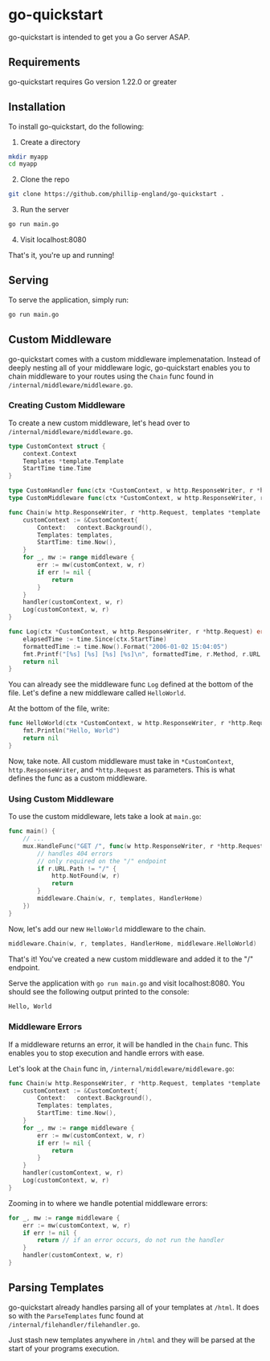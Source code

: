 # go-quickstart

go-quickstart is intended to get you a Go server ASAP.

## Requirements

go-quickstart requires Go version 1.22.0 or greater

## Installation

To install go-quickstart, do the following:

1. Create a directory

```bash
mkdir myapp
cd myapp
```

2. Clone the repo

```bash
git clone https://github.com/phillip-england/go-quickstart .
```

3. Run the server

```bash
go run main.go
```

4. Visit localhost:8080

That's it, you're up and running!

## Serving

To serve the application, simply run:

```bash
go run main.go
```

## Custom Middleware

go-quickstart comes with a custom middleware implemenatation. Instead of deeply nesting all of your middleware logic, go-quickstart enables you to chain middleware to your routes using the `Chain` func found in `/internal/middleware/middleware.go`.

### Creating Custom Middleware

To create a new custom middleware, let's head over to `/internal/middleware/middleware.go`.

```go
type CustomContext struct {
	context.Context
	Templates *template.Template
	StartTime time.Time
}

type CustomHandler func(ctx *CustomContext, w http.ResponseWriter, r *http.Request)
type CustomMiddleware func(ctx *CustomContext, w http.ResponseWriter, r *http.Request) error

func Chain(w http.ResponseWriter, r *http.Request, templates *template.Template, handler CustomHandler, middleware ...CustomMiddleware) {
	customContext := &CustomContext{
		Context:   context.Background(),
		Templates: templates,
		StartTime: time.Now(),
	}
	for _, mw := range middleware {
		err := mw(customContext, w, r)
		if err != nil {
			return
		}
	}
	handler(customContext, w, r)
	Log(customContext, w, r)
}

func Log(ctx *CustomContext, w http.ResponseWriter, r *http.Request) error {
	elapsedTime := time.Since(ctx.StartTime)
	formattedTime := time.Now().Format("2006-01-02 15:04:05")
	fmt.Printf("[%s] [%s] [%s] [%s]\n", formattedTime, r.Method, r.URL.Path, elapsedTime)
	return nil
}
```

You can already see the middleware func `Log` defined at the bottom of the file. Let's define a new middleware called `HelloWorld`.

At the bottom of the file, write:

```go
func HelloWorld(ctx *CustomContext, w http.ResponseWriter, r *http.Request) error {
	fmt.Println("Hello, World")
	return nil
}
```

Now, take note. All custom middleware must take in `*CustomContext`, `http.ResponseWriter`, and `*http.Request` as parameters. This is what defines the func as a custom middleware.

### Using Custom Middleware

To use the custom middleware, lets take a look at `main.go`:

```go
func main() {
    // ...
	mux.HandleFunc("GET /", func(w http.ResponseWriter, r *http.Request) {
        // handles 404 errors
        // only required on the "/" endpoint
        if r.URL.Path != "/" {
			http.NotFound(w, r)
			return
		}
		middleware.Chain(w, r, templates, HandlerHome)
	})
}
```

Now, let's add our new `HelloWorld` middleware to the chain.

```go
middleware.Chain(w, r, templates, HandlerHome, middleware.HelloWorld)
```

That's it! You've created a new custom middleware and added it to the "/" endpoint.

Serve the application with `go run main.go` and visit localhost:8080. You should see the following output printed to the console:

```bash
Hello, World
```

### Middleware Errors

If a middleware returns an error, it will be handled in the `Chain` func. This enables you to stop execution and handle errors with ease.

Let's look at the `Chain` func in, `/internal/middleware/middleware.go`:

```go
func Chain(w http.ResponseWriter, r *http.Request, templates *template.Template, handler CustomHandler, middleware ...CustomMiddleware) {
	customContext := &CustomContext{
		Context:   context.Background(),
		Templates: templates,
		StartTime: time.Now(),
	}
	for _, mw := range middleware {
		err := mw(customContext, w, r)
		if err != nil {
			return
		}
	}
	handler(customContext, w, r)
	Log(customContext, w, r)
}
```

Zooming in to where we handle potential middleware errors:

```go
for _, mw := range middleware {
    err := mw(customContext, w, r)
    if err != nil {
        return // if an error occurs, do not run the handler
    }
    handler(customContext, w, r)
}
```

## Parsing Templates

go-quickstart already handles parsing all of your templates at `/html`. It does so with the `ParseTemplates` func found at `/internal/filehandler/filehandler.go`.

Just stash new templates anywhere in `/html` and they will be parsed at the start of your programs execution.


